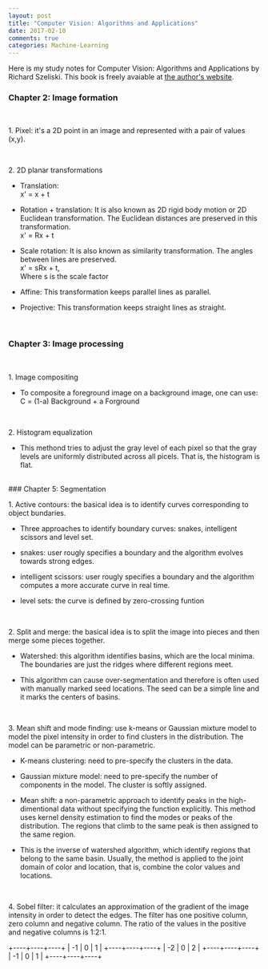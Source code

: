 ```yaml
---
layout: post
title: "Computer Vision: Algorithms and Applications"
date: 2017-02-10
comments: true
categories: Machine-Learning
---
```


Here is my study notes for Computer Vision: Algorithms and Applications by Richard Szeliski. This book is freely avaiable at [the author's website](http://szeliski.org/Book/).


### Chapter 2: Image formation

<br /> 

1\. Pixel: it's a 2D point in an image and represented with a pair of values (x,y).

<br /> 

2\. 2D planar transformations   

  * Translation:   
  x' = x + t 

  * Rotation + translation: It is also known as 2D rigid body motion or 2D Euclidean transformation.  The Euclidean distances are preserved in this transformation.  
  x' = Rx + t

  * Scale rotation: It is also known as similarity transformation. The angles between lines are preserved.  
  x' = sRx + t,  
  Where s is the scale factor

  * Affine: This transformation keeps parallel lines as parallel.

  * Projective: This transformation keeps straight lines as straight.

<br /> 

### Chapter 3: Image processing

<br /> 

1\. Image compositing  
  
  * To composite a foreground image on a background image, one can use:   
  C = (1-a) Background + a Forground

<br /> 

2\. Histogram equalization  

  * This methond tries to adjust the gray level of each pixel so that the gray levels are uniformly distributed across all picels. That is, the histogram is flat.

<br /> 
### Chapter 5: Segmentation

<br /> 

1\. Active contours: the basical idea is to identify curves corresponding to object bundaries.

   * Three approaches to identify boundary curves: snakes, intelligent scissors and level set.

   * snakes: user rougly specifies a boundary and the algorithm evolves towards strong edges.

   * intelligent scissors: user rougly specifies a boundary and the algorithm computes a more accurate curve in real time.

   * level sets: the curve is defined by zero-crossing funtion 

<br /> 

2\. Split and merge: the basical idea is to split the image into pieces and then merge some pieces together.

   * Watershed: this algorithm identifies basins, which are the local minima. The boundaries are just the ridges where different regions meet. 

   * This algorithm can cause over-segmentation and therefore is often used with manually marked seed locations. The seed can be a simple line and it marks the centers of basins.  

<br /> 

3\. Mean shift and mode finding: use k-means or Gaussian mixture model to model the pixel intensity in order to find clusters in the distribution. The model can be parametric or non-parametric.

   * K-means clustering: need to pre-specify the clusters in the data.

   * Gaussian mixture model: need to pre-specify the number of components in the model. The cluster is softly assigned.

   * Mean shift: a non-parametric approach to identify peaks in the high-dimentional data without specifying the function explicitly. 
   This method uses kernel density estimation to find the modes or peaks of the distribution. The regions that climb to the same peak is then assigned to the same region. 

   * This is the inverse of watershed algorithm, which identify regions that belong to the same basin. 
   Usually, the method is applied to the joint domain of color and location, that is, combine the color values and locations.

<br /> 

4\. Sobel filter: it calculates an approximation of the gradient of the image intensity in order to detect the edges. The filter has one positive column, zero column and negative column. The ratio of the values in the positive and negative columns is 1:2:1.

+----+----+----+
| -1 |  0 |  1 |
+----+----+----+
| -2 |  0 |  2 |
+----+----+----+
| -1 |  0 |  1 |
+----+----+----+
